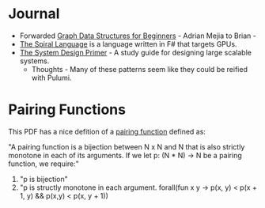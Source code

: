 # Journal

* Forwarded [Graph Data Structures for Beginners](https://adrianmejia.com/blog/2018/05/14/data-structures-for-beginners-graphs-time-complexity-tutorial/#List.space) - Adrian Mejia to Brian - 
* [The Spiral Language](https://github.com/mrakgr/The-Spiral-Language/) is a language written in F# that targets GPUs.
* [The System Design Primer](https://github.com/donnemartin/system-design-primer) - A study guide for designing large scalable systems.
  * Thoughts - Many of these patterns seem like they could be reified with Pulumi.

# Pairing Functions

This PDF has a nice defition of a [pairing function](http://www.lsi.upc.es/~alvarez/calculabilitat/enumerabilitat.pdf) defined as:

"A pairing function is a bijection between N x N and N that is also strictly monotone in each of its arguments.
If we let p: (N * N) -> N be a pairing function, we require:"

1. "p is bijection"
2. "p is structly monotone in each argument. forall(fun x y -> p(x, y) < p(x + 1, y) && p(x,y) < p(x, y + 1))


